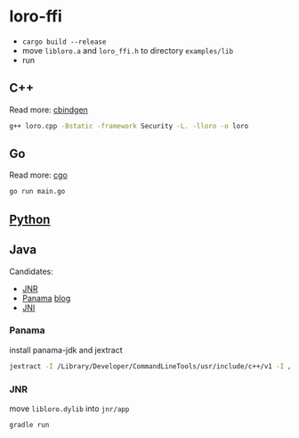 # loro-ffi

- `cargo build --release`
- move `libloro.a` and `loro_ffi.h` to directory `examples/lib`
- run

## C++

Read more: [cbindgen](https://github.com/eqrion/cbindgen)

```bash
g++ loro.cpp -Bstatic -framework Security -L. -lloro -o loro
```

## Go

Read more: [cgo](https://pkg.go.dev/cmd/cgo)

```bash
go run main.go
```

## [Python](../loro-python/)

## Java

Candidates:

- [JNR](https://github.com/jnr/jnr-ffi)
- [Panama](https://jdk.java.net/panama/) [blog](https://jornvernee.github.io/java/panama/rust/panama-ffi/2021/09/03/rust-panama-helloworld.html)
- [JNI](https://github.com/jni-rs/jni-rs)

### Panama

install panama-jdk and jextract

```bash
jextract -I /Library/Developer/CommandLineTools/usr/include/c++/v1 -I /Library/Developer/CommandLineTools/SDKs/MacOSX.sdk/usr/include -d loro_java -t org.loro -l loro -- lib/loro_ffi.h
```

### JNR

move `libloro.dylib` into `jnr/app`

```bash
gradle run
```
